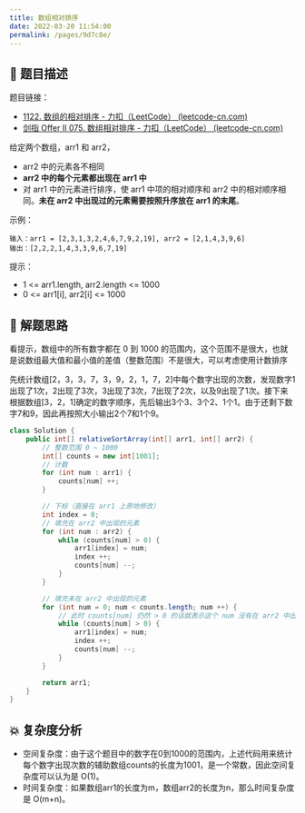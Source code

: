 ```yaml
---
title: 数组相对排序
date: 2022-03-20 11:54:00
permalink: /pages/9d7c8e/
---
```


## 📃 题目描述

题目链接：

- [1122. 数组的相对排序 - 力扣（LeetCode） (leetcode-cn.com)](https://leetcode-cn.com/problems/relative-sort-array/)
- [剑指 Offer II 075. 数组相对排序 - 力扣（LeetCode） (leetcode-cn.com)](https://leetcode-cn.com/problems/0H97ZC/)

给定两个数组，arr1 和 arr2，

- arr2 中的元素各不相同
- **arr2 中的每个元素都出现在 arr1 中**
- 对 arr1 中的元素进行排序，使 arr1 中项的相对顺序和 arr2 中的相对顺序相同。**未在 arr2 中出现过的元素需要按照升序放在 arr1 的末尾**。

示例：

```
输入：arr1 = [2,3,1,3,2,4,6,7,9,2,19], arr2 = [2,1,4,3,9,6]
输出：[2,2,2,1,4,3,3,9,6,7,19]
```

提示：

- 1 <= arr1.length, arr2.length <= 1000
- 0 <= arr1[i], arr2[i] <= 1000

## 🔔 解题思路

看提示，数组中的所有数字都在 0 到 1000 的范围内，这个范围不是很大，也就是说数组最大值和最小值的差值（整数范围）不是很大，可以考虑使用计数排序

先统计数组[2，3，3，7，3，9，2，1，7，2]中每个数字出现的次数，发现数字1出现了1次，2出现了3次，3出现了3次，7出现了2次，以及9出现了1次。接下来根据数组[3，2，1]确定的数字顺序，先后输出3个3、3个2、1个1。由于还剩下数字7和9，因此再按照大小输出2个7和1个9。


```java
class Solution {
    public int[] relativeSortArray(int[] arr1, int[] arr2) {
        // 整数范围 0 ~ 1000
        int[] counts = new int[1001];
        // 计数
        for (int num : arr1) {
            counts[num] ++;
        }

        // 下标（直接在 arr1 上原地修改）
        int index = 0;
        // 填充在 arr2 中出现的元素
        for (int num : arr2) {
            while (counts[num] > 0) {
                arr1[index] = num;
                index ++;
                counts[num] --;
            }
        }

        // 填充未在 arr2 中出现的元素
        for (int num = 0; num < counts.length; num ++) {
            // 此时 counts[num] 仍然 > 0 的话就表示这个 num 没有在 arr2 中出现过
            while (counts[num] > 0) {
                arr1[index] = num;
                index ++; 
                counts[num] --;
            }
        }

        return arr1;
    }
}
```

## 💥 复杂度分析

- 空间复杂度：由于这个题目中的数字在0到1000的范围内，上述代码用来统计每个数字出现次数的辅助数组counts的长度为1001，是一个常数，因此空间复杂度可以认为是 O(1)。
- 时间复杂度：如果数组arr1的长度为m，数组arr2的长度为n，那么时间复杂度是 O(m+n)。

